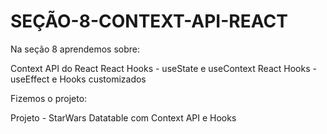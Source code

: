 # SEÇÃO-8-CONTEXT-API-REACT

Na seção 8 aprendemos sobre:

Context API do React
React Hooks - useState e useContext
React Hooks - useEffect e Hooks customizados

Fizemos o projeto:

Projeto - StarWars Datatable com Context API e Hooks
